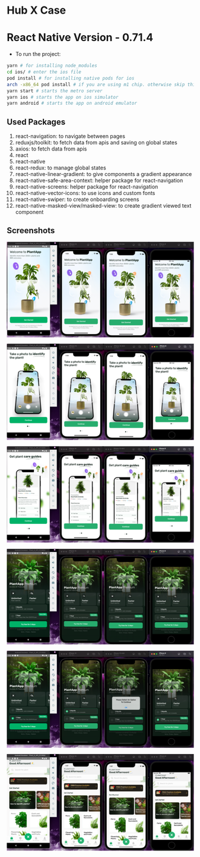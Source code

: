# Hub X Case

# React Native Version - 0.71.4

- To run the project:

```bash
yarn # for installing node_modules
cd ios/ # enter the ios file
pod install # for installing native pods for ios
arch -x86_64 pod install # if you are using m1 chip. otherwise skip this line
yarn start # starts the metro server
yarn ios # starts the app on ios simulator
yarn android # starts the app on android emulator
```

## Used Packages

1. react-navigation: to navigate between pages
2. reduxjs/toolkit: to fetch data from apis and saving on global states
3. axios: to fetch data from apis
4. react
5. react-native
6. react-redux: to manage global states
7. react-native-linear-gradient: to give components a gradient appearance
8. react-native-safe-area-context: helper package for react-navigation
9. react-native-screens: helper package for react-navigation
10. react-native-vector-icons: to use icons and custom fonts
11. react-native-swiper: to create onboarding screens
12. react-native-masked-view/masked-view: to create gradient viewed text component

## Screenshots

![Screenshot 2023-03-17 at 01.04.0.png](screenshots/Screenshot_2023-03-17_at_01.04.0.png)

![Screenshot 2023-03-17 at 01.04.2.png](screenshots/Screenshot_2023-03-17_at_01.04.2.png)

![Screenshot 2023-03-17 at 01.04.3.png](screenshots/Screenshot_2023-03-17_at_01.04.3.png)

![Screenshot 2023-03-17 at 01.04.5.png](screenshots/Screenshot_2023-03-17_at_01.04.5.png)

![Screenshot 2023-03-17 at 01.05.1.png](screenshots/Screenshot_2023-03-17_at_01.05.1.png)

![Screenshot 2023-03-17 at 01.07.1.png](screenshots/Screenshot_2023-03-17_at_01.07.1.png)
